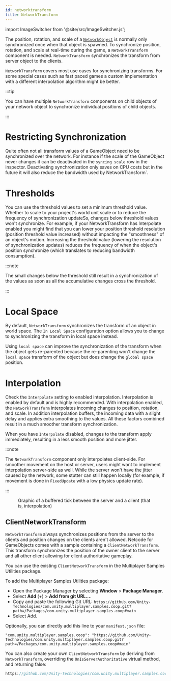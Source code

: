 ```yaml
---
id: networktransform
title: NetworkTransform
---
```


import ImageSwitcher from '@site/src/ImageSwitcher.js';

The position, rotation, and scale of a [`NetworkObject`](../basics/networkobject.md) is normally only synchronized once when that object is spawned. To synchronize position, rotation, and scale at real-time during the game, a `NetworkTransform` component is needed. `NetworkTransform` synchronizes the transform from server object to the clients.

`NetworkTransform` covers most use cases for synchronizing transforms. For some special cases such as fast paced games a custom implementation with a different interpolation algorithm might be better.

:::tip

You can have multiple `NetworkTransform` components on child objects of your network object to synchronize individual positions of child objects.

:::

# Restricting Synchronization

Quite often not all transform values of a GameObject need to be synchronized over the network. For instance if the scale of the GameObject never changes it can be deactivated in the `syncing scale` row in the inspector. Deactivating synchronization only saves on CPU costs but in the future it will also reduce the bandwidth used by NetworkTransform`.

# Thresholds

You can use the threshold values to set a minimum threshold value. Whether to scale to your project's world unit scale or to reduce the frequency of synchronization updateSs, changes below threshold values won't synchronize. For example, if your NetworkTransform has Interpolate enabled you might find that you can lower your position threshold resolution (position threshold value increased) without impacting the "smoothness" of an object's motion. Increasing the threshold value (lowering the resolution of synchronization updates) reduces the frequency of when the object's position synchronize (which translates to reducing bandwidth consumption).

:::note

The small changes below the threshold  still result in a synchronization of the values as soon as all the accumulative changes cross the threshold.

:::

# Local Space

By default, `NetworkTransform` synchronizes the transform of an object in world space. The `In Local Space` configuration option allows you to change to synchronizing the transform in local space instead.

Using `local space` can improve the synchronization of the transform when the object gets re-parented because the re-parenting won't change the `local space` transform of the object but does change the `global space` position.

# Interpolation

Check the `Interpolate` setting to enabled interpolation. Interpolation is enabled by default and is highly recommended. With interpolation enabled, the `NetworkTransform` interpolates incoming changes to position, rotation, and scale. In addition interpolation buffers, the incoming data with a slight delay and applies extra smoothing to the values. All these factors combined result in a much smoother transform synchronization.

When you have `Interpolate` disabled, changes to the transform apply immediately, resulting in a less smooth position and more jitter.

:::note

The `NetworkTransform` component only interpolates client-side. For smoother movement on the host or server, users might want to implement interpolation server-side as well. While the server won't have the jitter caused by the network, some stutter can still happen locally (for example, if movement is done in `FixedUpdate` with a low physics update rate).

:::

<figure>
<ImageSwitcher
lightImageSrc="/img/BufferedTick.png?text=LightMode"
darkImageSrc="/img/BufferedTick_Dark.png?text=DarkMode"/>
  <figcaption>Graphic of a buffered tick between the server and a client (that is, interpolation)</figcaption>
</figure>

## ClientNetworkTransform

`NetworkTransform` always synchronizes positions from the server to the clients and position changes on the clients aren't allowed. Netcode for GameObjects comes with a sample containing a `ClientNetworkTransform`. This transform synchronizes the position of the owner client to the server and all other client allowing for client authoritative gameplay.

You can use the existing `ClientNetworkTransform` in the Multiplayer Samples Utilities package.<br />

To add the Multiplayer Samples Utilities package:

* Open the Package Manager by selecting **Window** > **Package Manager**.
* Select **Add** (+) > **Add from git URL…**.
* Copy and paste the following Git URL: `https://github.com/Unity-Technologies/com.unity.multiplayer.samples.coop.git?path=/Packages/com.unity.multiplayer.samples.coop#main`
* Select Add.

Optionally, you can directly add this line to your `manifest.json` file:

`"com.unity.multiplayer.samples.coop": "https://github.com/Unity-Technologies/com.unity.multiplayer.samples.coop.git?path=/Packages/com.unity.multiplayer.samples.coop#main"`

You can also create your own `ClientNetworkTransform` by deriving from `NetworkTransform`, overriding the `OnIsServerAuthoritative` virtual method, and returning false:

```csharp reference
https://github.com/Unity-Technologies/com.unity.multiplayer.samples.coop/blob/main/Packages/com.unity.multiplayer.samples.coop/Utilities/Net/ClientAuthority/ClientNetworkTransform.cs
```
